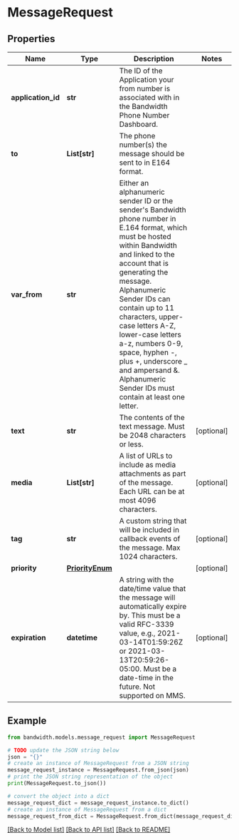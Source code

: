 # MessageRequest


## Properties

Name | Type | Description | Notes
------------ | ------------- | ------------- | -------------
**application_id** | **str** | The ID of the Application your from number is associated with in the Bandwidth Phone Number Dashboard. | 
**to** | **List[str]** | The phone number(s) the message should be sent to in E164 format. | 
**var_from** | **str** | Either an alphanumeric sender ID or the sender&#39;s Bandwidth phone number in E.164 format, which must be hosted within Bandwidth and linked to the account that is generating the message.  Alphanumeric Sender IDs can contain up to 11 characters, upper-case letters A-Z, lower-case letters a-z, numbers 0-9, space, hyphen -, plus +, underscore _ and ampersand &amp;. Alphanumeric Sender IDs must contain at least one letter.  | 
**text** | **str** | The contents of the text message. Must be 2048 characters or less. | [optional] 
**media** | **List[str]** | A list of URLs to include as media attachments as part of the message. Each URL can be at most 4096 characters.  | [optional] 
**tag** | **str** | A custom string that will be included in callback events of the message. Max 1024 characters. | [optional] 
**priority** | [**PriorityEnum**](PriorityEnum.md) |  | [optional] 
**expiration** | **datetime** | A string with the date/time value that the message will automatically expire by. This must be a valid RFC-3339 value, e.g., 2021-03-14T01:59:26Z or 2021-03-13T20:59:26-05:00. Must be a date-time in the future. Not supported on MMS.  | [optional] 

## Example

```python
from bandwidth.models.message_request import MessageRequest

# TODO update the JSON string below
json = "{}"
# create an instance of MessageRequest from a JSON string
message_request_instance = MessageRequest.from_json(json)
# print the JSON string representation of the object
print(MessageRequest.to_json())

# convert the object into a dict
message_request_dict = message_request_instance.to_dict()
# create an instance of MessageRequest from a dict
message_request_from_dict = MessageRequest.from_dict(message_request_dict)
```
[[Back to Model list]](../README.md#documentation-for-models) [[Back to API list]](../README.md#documentation-for-api-endpoints) [[Back to README]](../README.md)


